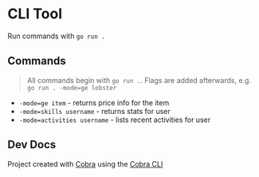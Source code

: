 # CLI Tool

Run commands with `go run .`

## Commands

> All commands begin with `go run .`. Flags are added afterwards, e.g. `go run . -mode=ge lobster`

- `-mode=ge item` - returns price info for the item
- `-mode=skills username` - returns stats for user
- `-mode=activities username` - lists recent activities for user

## Dev Docs

Project created with [Cobra](https://cobra.dev/) using the [Cobra CLI](https://github.com/spf13/cobra-cli/blob/main/README.md)
